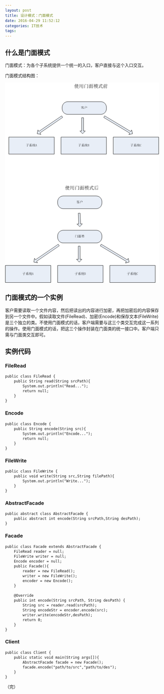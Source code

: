 ```yaml
---
layout: post
title: 设计模式：门面模式
date: 2016-04-29 11:52:12
categories: IT技术
tags:
---
```


## 什么是门面模式

门面模式：为各个子系统提供一个统一的入口，客户直接与这个入口交互。

门面模式结构图：

![](/assets/20160429/facade.png)

## 门面模式的一个实例

客户需要读取一个文件内容，然后把读出的内容进行加密，再把加密后的内容保存到另一个文件中。假如读取文件(FileRead)、加密(Encode)和保存文本(FileWrite)是三个独立的类。不使用门面模式的话，客户端需要与这三个类交互完成这一系列的操作。使用门面模式的话，把这三个操作封装在门面类的统一接口中。客户端只需与门面类交互即可。

## 实例代码

### FileRead
```
public class FileRead {
    public String read(String srcPath){
        System.out.println("Read...");
        return null;
    }
}
```

### Encode
```
public class Encode {
    public String encode(String src){
        System.out.println("Encode...");
        return null;
    }
}
```

### FileWrite
```
public class FileWrite {
    public void write(String src,String filePath){
        System.out.println("Write...");
    }
}
```

### AbstractFacade
```
public abstract class AbstractFacade {
    public abstract int encode(String srcPath,String desPath);
}
```

### Facade
```
public class Facade extends AbstractFacade {
    FileRead reader = null;
    FileWrite writer = null;
    Encode encoder = null;
    public Facade(){
        reader = new FileRead();
        writer = new FileWrite();
        encoder = new Encode();
    }

    @Override
    public int encode(String srcPath, String desPath) {
        String src = reader.read(srcPath);
        String encodeStr = encoder.encode(src);
        writer.write(encodeStr,desPath);
        return 0;
    }
}
```

### Client
```
public class Client {
    public static void main(String args[]){
        AbstractFacade facade = new Facade();
        facade.encode("path/to/src","path/to/des");
    }
}
```

（完）
